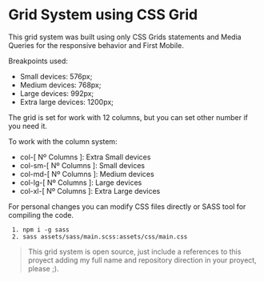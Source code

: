 # Grid System using CSS Grid

This grid system was built using only CSS Grids statements and Media Queries for the responsive behavior and First Mobile.

Breakpoints used:
  - Small devices: 576px;
  - Medium devices: 768px;
  - Large devices: 992px;
  - Extra large devices: 1200px;

The grid is set for work with 12 columns, but you can set other number if you need it.

To work with the column system:
  - col-[ Nº Columns ]: Extra Small devices
  - col-sm-[ Nº Columns ]: Small devices
  - col-md-[ Nº Columns ]: Medium devices
  - col-lg-[ Nº Columns ]: Large devices
  - col-xl-[ Nº Columns ]: Extra Large devices

For personal changes you can modify CSS files directly or SASS tool for compiling the code.
~~~
 1. npm i -g sass
 2. sass assets/sass/main.scss:assets/css/main.css
~~~

> This grid system is open source, just include a references to this proyect adding my full name and repository direction in your proyect, please ;).
